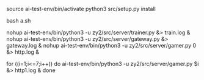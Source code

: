source ai-test-env/bin/activate
python3 src/setup.py install


bash a.sh

nohup ai-test-env/bin/python3 -u zy2/src/server/trainer.py &> train.log &
nohup ai-test-env/bin/python3 -u zy2/src/server/gateway.py &> gateway.log &
nohup ai-test-env/bin/python3 -u zy2/src/server/gamer.py 0 &> http.log &

for ((i=1;i<=7;i++))
do
    ai-test-env/bin/python3 -u zy2/src/server/gamer.py $i &> http1.log &
done
 
